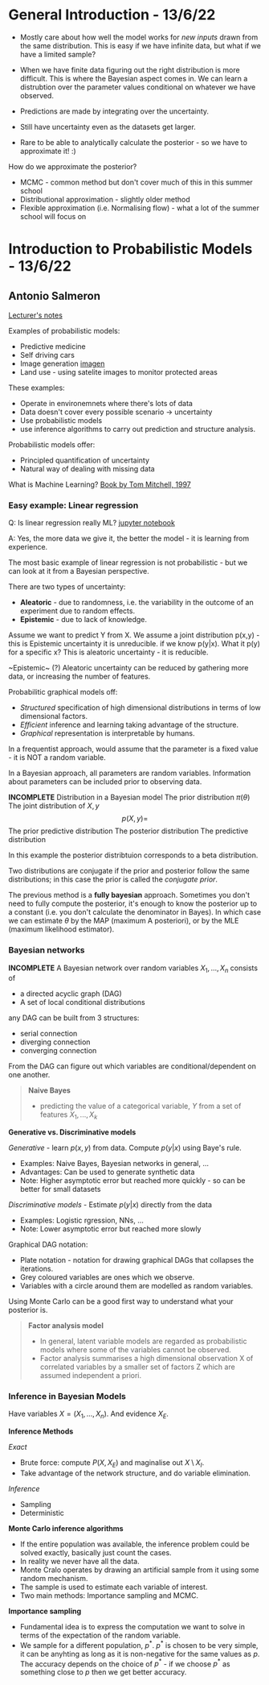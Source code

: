 # General Introduction - 13/6/22 

* Mostly care about how well the model works for *new inputs* drawn from the same distribution. This is easy if we have infinite data, but what if we have a limited sample? 

* When we have finite data figuring out the right distribution is more difficult. This is where the Bayesian aspect comes in. We can learn a distrubtion over the parameter values conditional on whatever we have observed. 

* Predictions are made by integrating over the uncertainty.

* Still have uncertainty even as the datasets get larger. 

* Rare to be able to analytically calculate the posterior -  so we have to approximate it! :) 

How do we approximate the posterior?
* MCMC - common method but don't cover much of this in this summer school 
* Distributional approximation - slightly older method
* Flexible approximation (i.e. Normalising flow) - what a lot of the summer school will focus on 

# Introduction to Probabilistic Models - 13/6/22  
## Antonio Salmeron 
[Lecturer's notes](https://github.com/probabilisticai/probai-2022/blob/main/day_1/1_antonio/inference-probai.pdf)

Examples of probabilistic models:
* Predictive medicine 
* Self driving cars
* Image generation [imagen](https://imagen.research.google/)
* Land use - using satelite images to monitor protected areas 

These examples:
* Operate in environemnets where there's lots of data 
* Data doesn't cover every possible scenario -> uncertainty 
* Use probabilistic models 
* use inference algorithms to carry out prediction and structure analysis. 

Probabilistic models offer: 
* Principled quantification of uncertainty
* Natural way of dealing with missing data 

What is Machine Learning? [Book by Tom Mitchell, 1997](https://www.cin.ufpe.br/~cavmj/Machine%20-%20Learning%20-%20Tom%20Mitchell.pdf)

### Easy example: Linear regression
Q: Is linear regression really ML? 
[jupyter notebook](https://github.com/probabilisticai/probai-2022/blob/main/day_1/1_antonio/probAI2022.ipynb)

A: Yes, the more data we give it, the better the model - it is learning from experience.

The most basic example of linear regression is not probabilistic - but we can look at it from a Bayesian perspective. 

There are two types of uncertainty:
* **Aleatoric** - due to randomness, i.e. the variability in the outcome of an experiment due to random effects. 
* **Epistemic** - due to lack of knowledge. 

Assume we want to predict Y from X. We assume a joint distribution p(x,y) - this is Epistemic uncertainty it is unreducible. if we know p(y|x). What it p(y) for a specific x? This is aleatoric uncertainty - it is reducible. 

~Epistemic~ (?) Aleatoric uncertainty can be reduced by gathering more data, or increasing the number of features. 

Probabilitic graphical models off:
* *Structured* specification of high dimensional distributions in terms of low dimensional factors. 
* *Efficient* inference and learning taking advantage of the structure.
* *Graphical* representation is interpretable by humans. 

In a frequentist approach, would assume that the parameter is a fixed value - it is NOT a random variable. 

In a Bayesian approach, all parameters are random variables. Information about parameters can be included prior to observing data. 

**INCOMPLETE**
Distribution in a Bayesian model 
The prior distribution $\pi(\theta)$
The joint distribution of $X, y$ $$p(X, y)=$$
The prior predictive distribution 
The posterior distribution 
The predictive distribution

In this example the posterior distribtuion corresponds to a beta distribution. 

Two distributions are conjugate if the prior and posterior follow the same distributions; in this case the prior is called the *conjugate prior*. 

The previous method is a **fully bayesian** approach. Sometimes you don't need to fully compute the posterior, it's enough to know the posterior up to a constant (i.e. you don't calculate the denominator in Bayes). In which case we can estimate $\theta$ by the MAP (maximum A posteriori), or by the MLE (maximum likelihood estimator). 

### Bayesian networks 

**INCOMPLETE**
A Bayesian network over random variables $X_1,..., X_n$ consists of 
* a directed acyclic graph (DAG)
* A set of local conditional distributions 

any DAG can be built from 3 structures:
* serial connection 
* diverging connection 
* converging connection 

From the DAG can figure out which variables are conditional/dependent on one another. 

> **Naive Bayes**
> * predicting the value of a categorical variable, $Y$ from a set of features $X_1,..., X_k$

**Generative vs. Discriminative models**

*Generative* - learn $p(x,y)$ from data. Compute $p(y|x)$ using Baye's rule. 
* Examples: Naive Bayes, Bayesian networks in general, ...
* Advantages: Can be used to generate synthetic data 
* Note: Higher asymptotic error but reached more quickly - so can be better for small datasets

*Discriminative models* - Estimate $p(y|x)$ directly from the data
* Examples: Logistic rgression, NNs, ...
* Note: Lower asymptotic error but reached more slowly 

Graphical DAG notation:
* Plate notation - notation for drawing graphical DAGs that collapses the iterations. 
* Grey coloured variables are ones which we observe.
* Variables with a circle around them are modelled as random variables. 

Using Monte Carlo can be a good first way to understand what your posterior is. 

> **Factor analysis model** 
> * In general, latent variable models are regarded as probabilistic models where some of the variables cannot be observed. 
> * Factor analysis summarises a high dimensional observation X of correlated variables by a smaller set of factors Z which are assumed independent a priori. 

### Inference in Bayesian Models 

Have variables $X=(X_1,..., X_n)$. And evidence $X_E$. 

**Inference Methods**

*Exact*

* Brute force: compute $P(X, X_E)$ and maginalise out $X \setminus X_I$.  
* Take advantage of the network structure, and do variable elimination. 

*Inference*

* Sampling 
* Deterministic

**Monte Carlo inference algorithms**

* If the entire population was available, the inference problem could be solved exactly, basically just count the cases. 
* In reality we never have all the data. 
* Monte Cralo operates by drawing an artificial sample from it using some random mechanism. 
* The sample is used to estimate each variable of interest. 
* Two main methods: Importance sampling and MCMC. 

**Importance sampling**

* Fundamental idea is to express the computation we want to solve in terms of the expectation of the random variable.  
* We sample for a different population, $p^*$. $p^*$ is chosen to be very simple, it can be anyhting as long as it is non-negative for the same values as $p$. The accuracy depends on the choice of $p^*$ - if we choose $p^*$ as something close to $p$ then we get better accuracy. 
